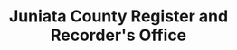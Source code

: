 ---
layout: repo
title: "Juniata County Register and Recorder's Office"
id: 14138
permalink: repos/14138/
---